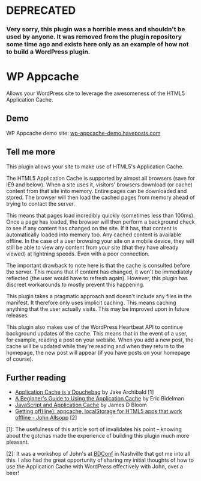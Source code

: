 # DEPRECATED

### Very sorry, this plugin was a horrible mess and shouldn't be used by anyone. It was removed from the plugin repository some time ago and exists here only as an example of how not to build a WordPress plugin.

# WP Appcache

Allows your WordPress site to leverage the awesomeness of the HTML5 Application Cache.

## Demo

WP Appcache demo site: [wp-appcache-demo.haveposts.com](http://wp-appcache-demo.haveposts.com/)

## Tell me more

This plugin allows your site to make use of HTML5's Application Cache.

The HTML5 Application Cache is supported by almost all browsers (save for IE9 and below). When a site uses it, visitors' browsers download (or cache) content from that site into memory. Entire pages can be downloaded and stored. The browser will then load the cached pages from memory ahead of trying to contact the server.

This means that pages load incredibly quickly (sometimes less than 100ms). Once a page has loaded, the browser will then perform a background check to see if any content has changed on the site. If it has, that content is automatically loaded into memory too. Any cached content is available offline. In the case of a user browsing your site on a mobile device, they will still be able to view any content from your site (that they have already viewed) at lightning speeds. Even with a poor connection.

The important drawback to note here is that the cache is consulted before the server. This means that if content has changed, it won't be immediately reflected (the user would have to refresh again). However, this plugin has discreet workarounds to mostly prevent this happening.

This plugin takes a pragmatic approach and doesn't include any files in the manifest. It therefore only uses implicit caching. This means caching anything that the user actually visits. This may be improved upon in future releases.

This plugin also makes use of the WordPress Heartbeat API to continue background updates of the cache. This means that in the event of a user, for example, reading a post on your website. When you add a new post, the cache will be  updated while they're reading and when they return to the homepage, the new post will appear (if you have posts on your homepage of course).

## Further reading

- [Application Cache is a Douchebag](http://alistapart.com/article/application-cache-is-a-douchebag) by Jake Archibald [1]
- [A Beginner's Guide to Using the Application Cache](http://www.html5rocks.com/en/tutorials/appcache/beginner/) by Eric Bidelman
- [JavaScript and Application Cache](http://blog.jamesdbloom.com/JavaScriptAndApplicationCache.html) by James D Bloom
- [Getting off(line): appcache, localStorage for HTML5 apps that work offline - John Allsopp](https://www.youtube.com/watch?v=dN8e-QdYyCk) [2]

[1]: The usefulness of this article sort of invalidates his point – knowing about the gotchas made the experience of building this plugin much more pleasant.

[2]: It was a workshop of John's at [BDConf](http://bdconf.com/) in Nashville that got me into all this. I also had the great opportunity of sharing my initial thoughts of how to use the Application Cache with WordPress effectively with John, over a beer!
